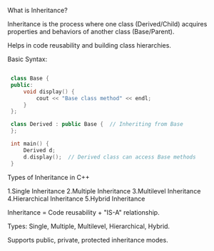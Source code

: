 What is Inheritance?

Inheritance is the process where one class (Derived/Child) acquires properties 
and behaviors of another class (Base/Parent).

Helps in code reusability and building class hierarchies.

Basic Syntax:
```cpp

 class Base {
 public:
     void display() {
         cout << "Base class method" << endl;
     }
 };

 class Derived : public Base {  // Inheriting from Base
 };

 int main() {
     Derived d;
     d.display();  // Derived class can access Base methods
 }

```

Types of Inheritance in C++

1.Single Inheritance
2.Multiple Inheritance
3.Multilevel Inheritance
4.Hierarchical Inheritance
5.Hybrid Inheritance

Inheritance = Code reusability + "IS-A" relationship.

Types: Single, Multiple, Multilevel, Hierarchical, Hybrid.

Supports public, private, protected inheritance modes.


